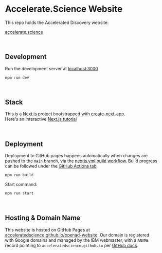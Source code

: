 <!-- GitHub repo: http://github.com/acceleratedscience/ad-website -->

# Accelerate.Science Website

This repo holds the Accelerated Discovery website:

[accelerate.science](https://accelerate.science)

<br>

## Development

Run the development server at [localhost:3000](http://localhost:3000)

```bash
npm run dev
```

<br>

## Stack

This is a [Next.js](https://nextjs.org/docs) project bootstrapped with [create-next-app](https://github.com/vercel/next.js/tree/canary/packages/create-next-app).  
Here's an interactive [Next.js tutorial](https://nextjs.org/learn)

<br>

## Deployment

Deployment to GitHub pages happens automatically when changes are pushed to the `main` branch, via the [nextjs.yml build workflow](.github/workflows/nextjs.yml). Build progress can be followed under the [GitHub Actions tab](https://github.com/acceleratedscience/ad-website/actions).

```bash
npm run build
```

Start command:

```bash
npm run start
```

<br>

## Hosting & Domain Name

<!-- Domain name is managed by IBM Webmaster Jerry Liao @jerryliao / jliao [at] ca.ibm.com  -->

This website is hosted on GitHub Pages at [acceleratedscience.github.io/openad-website](https://acceleratedscience.github.io/openad-website). Our domain is registered with Google domains and managed by the IBM webmaster, with a `ANAME` record pointing to `acceleratedscience.github.io` per [GitHub docs](https://docs.github.com/en/pages/configuring-a-custom-domain-for-your-github-pages-site/managing-a-custom-domain-for-your-github-pages-site#configuring-an-apex-domain).
